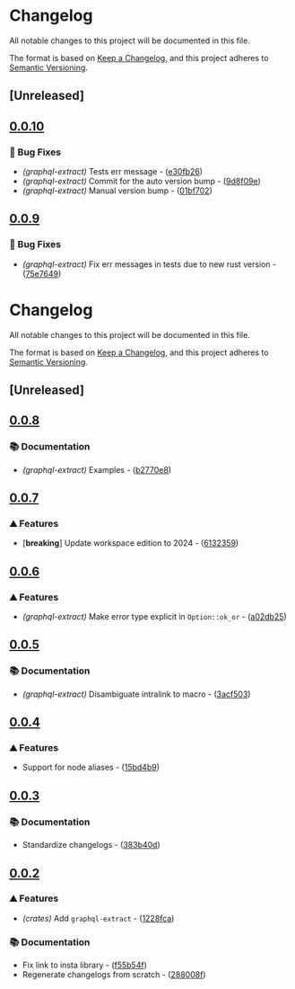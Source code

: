# Changelog

All notable changes to this project will be documented in this file.

The format is based on [Keep a Changelog](https://keepachangelog.com/en/1.0.0/),
and this project adheres to [Semantic Versioning](https://semver.org/spec/v2.0.0.html).

## [Unreleased]

## [0.0.10](https://github.com/AftermathFinance/aftermath-sdk-rust/compare/graphql-extract-v0.0.9...graphql-extract-v0.0.10)

### 🐛 Bug Fixes

- *(graphql-extract)* Tests err message - ([e30fb26](https://github.com/AftermathFinance/aftermath-sdk-rust/commit/e30fb268c37ddac3cee03c1eecd3bf8640e22ee3))
- *(graphql-extract)* Commit for the auto version bump - ([9d8f09e](https://github.com/AftermathFinance/aftermath-sdk-rust/commit/9d8f09e135ef49d3289a3f3ea3204310136a6b39))
- *(graphql-extract)* Manual version bump - ([01bf702](https://github.com/AftermathFinance/aftermath-sdk-rust/commit/01bf702a160a92c3438d5b8cd7fe8d9cf4028946))


## [0.0.9](https://github.com/AftermathFinance/aftermath-sdk-rust/compare/graphql-extract-v0.0.8...graphql-extract-v0.0.9)

### 🐛 Bug Fixes

- *(graphql-extract)* Fix err messages in tests due to new rust version - ([75e7649](https://github.com/AftermathFinance/aftermath-sdk-rust/commit/75e7649f8d923c0b248d78a8280cb7a5a6318f57))

# Changelog

All notable changes to this project will be documented in this file.

The format is based on [Keep a Changelog](https://keepachangelog.com/en/1.0.0/),
and this project adheres to [Semantic Versioning](https://semver.org/spec/v2.0.0.html).


## [Unreleased]

## [0.0.8](https://github.com/AftermathFinance/aftermath-sdk-rust/compare/graphql-extract-v0.0.7...graphql-extract-v0.0.8)

### 📚 Documentation

- *(graphql-extract)* Examples - ([b2770e8](https://github.com/AftermathFinance/aftermath-sdk-rust/commit/b2770e85e56464572cb55e1d80bf695268582e66))


## [0.0.7](https://github.com/AftermathFinance/aftermath-sdk-rust/compare/graphql-extract-v0.0.6...graphql-extract-v0.0.7)

### ⛰️ Features

- [**breaking**] Update workspace edition to 2024 - ([6132359](https://github.com/AftermathFinance/aftermath-sdk-rust/commit/6132359dfc2b5b6bc1e3bc9857d7a2980d7d3023))


## [0.0.6](https://github.com/AftermathFinance/aftermath-sdk-rust/compare/graphql-extract-v0.0.5...graphql-extract-v0.0.6)

### ⛰️ Features

- *(graphql-extract)* Make error type explicit in `Option::ok_or` - ([a02db25](https://github.com/AftermathFinance/aftermath-sdk-rust/commit/a02db25a7ec1387a2b8e9ed637c9222dde30dfb9))


## [0.0.5](https://github.com/AftermathFinance/aftermath-sdk-rust/compare/graphql-extract-v0.0.4...graphql-extract-v0.0.5)

### 📚 Documentation

- *(graphql-extract)* Disambiguate intralink to macro - ([3acf503](https://github.com/AftermathFinance/aftermath-sdk-rust/commit/3acf503df4270eeff78bab64494f20033f237ec8))


## [0.0.4](https://github.com/AftermathFinance/aftermath-sdk-rust/compare/graphql-extract-v0.0.3...graphql-extract-v0.0.4)

### ⛰️ Features

- Support for node aliases - ([15bd4b9](https://github.com/AftermathFinance/aftermath-sdk-rust/commit/15bd4b94c273ce9e432ea882344225e8aa9b09eb))


## [0.0.3](https://github.com/AftermathFinance/aftermath-sdk-rust/compare/graphql-extract-v0.0.2...graphql-extract-v0.0.3)

### 📚 Documentation

- Standardize changelogs - ([383b40d](https://github.com/AftermathFinance/aftermath-sdk-rust/commit/383b40d75c38f637aafe06438673f71e1c57d432))


## [0.0.2](https://github.com/AftermathFinance/aftermath-sdk-rust/compare/graphql-extract-v0.0.1...graphql-extract-v0.0.2)

### ⛰️ Features

- *(crates)* Add `graphql-extract` - ([1228fca](https://github.com/AftermathFinance/aftermath-sdk-rust/commit/1228fcaea14cff3aa5681c73af8c5ea4c062fa5e))

### 📚 Documentation

- Fix link to insta library - ([f55b54f](https://github.com/AftermathFinance/aftermath-sdk-rust/commit/f55b54f7ba2aa8312b85f27fd8f26b2d382b8ffb))
- Regenerate changelogs from scratch - ([288008f](https://github.com/AftermathFinance/aftermath-sdk-rust/commit/288008f5b60193ea34b765d8ad605cf4f25207e9))

<!-- generated by git-cliff -->
